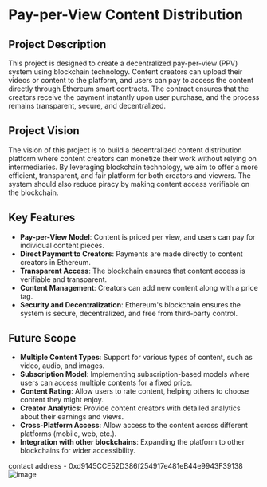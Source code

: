 # Pay-per-View Content Distribution

## Project Description

This project is designed to create a decentralized pay-per-view (PPV) system using blockchain technology. Content creators can upload their videos or content to the platform, and users can pay to access the content directly through Ethereum smart contracts. The contract ensures that the creators receive the payment instantly upon user purchase, and the process remains transparent, secure, and decentralized.

## Project Vision

The vision of this project is to build a decentralized content distribution platform where content creators can monetize their work without relying on intermediaries. By leveraging blockchain technology, we aim to offer a more efficient, transparent, and fair platform for both creators and viewers. The system should also reduce piracy by making content access verifiable on the blockchain.

## Key Features

- **Pay-per-View Model**: Content is priced per view, and users can pay for individual content pieces.
- **Direct Payment to Creators**: Payments are made directly to content creators in Ethereum.
- **Transparent Access**: The blockchain ensures that content access is verifiable and transparent.
- **Content Management**: Creators can add new content along with a price tag.
- **Security and Decentralization**: Ethereum's blockchain ensures the system is secure, decentralized, and free from third-party control.

## Future Scope

- **Multiple Content Types**: Support for various types of content, such as video, audio, and images.
- **Subscription Model**: Implementing subscription-based models where users can access multiple contents for a fixed price.
- **Content Rating**: Allow users to rate content, helping others to choose content they might enjoy.
- **Creator Analytics**: Provide content creators with detailed analytics about their earnings and views.
- **Cross-Platform Access**: Allow access to the content across different platforms (mobile, web, etc.).
- **Integration with other blockchains**: Expanding the platform to other blockchains for wider accessibility.

contact address - 0xd9145CCE52D386f254917e481eB44e9943F39138
![image](https://github.com/user-attachments/assets/b72932a7-fabf-44fa-a41e-e3cd6f990636)
